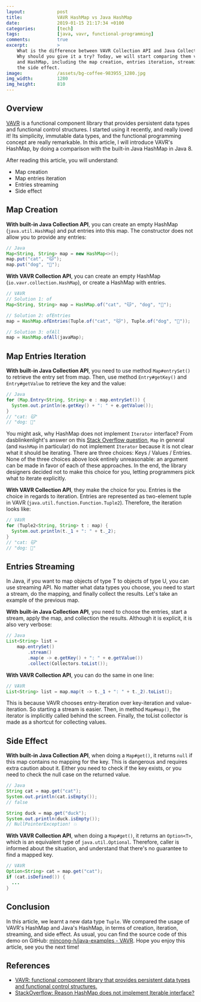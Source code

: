 ```yaml
---
layout:            post
title:             VAVR HashMap vs Java HashMap
date:              2019-01-15 21:17:34 +0100
categories:        [tech]
tags:              [java, vavr, functional-programming]
comments:          true
excerpt:           >
    What is the difference between VAVR Collection API and Java Collection API?
    Why should you give it a try? Today, we will start comparing them via Map
    and HashMap, including the map creation, entries iteration, streaming, and
    the side effect.
image:             /assets/bg-coffee-983955_1280.jpg
img_width:         1280
img_height:        810
---
```


## Overview

[VAVR][vavr] is a functional component library that provides persistent data
types and functional control structures. I started using it recently, and really
loved it! Its simplicity, immutable data types, and the functional programming
concept are really remarkable. In this article, I will introduce VAVR's HashMap,
by doing a comparison with the built-in Java HashMap in Java 8. 

After reading this article, you will understand:

- Map creation
- Map entries iteration
- Entries streaming
- Side effect

## Map Creation

**With built-in Java Collection API**, you can create an empty HashMap
(`java.util.HashMap`) and put entries into this map. The constructor does not
allow you to provide any entries:

```java
// Java
Map<String, String> map = new HashMap<>();
map.put("cat", "🐱");
map.put("dog", "🐶");
```

**With VAVR Collection API**, you can create an empty HashMap
(`io.vavr.collection.HashMap`), or create a HashMap with entries.

```java
// VAVR
// Solution 1: of
Map<String, String> map = HashMap.of("cat", "🐱", "dog", "🐶");

// Solution 2: ofEntries
map = HashMap.ofEntries(Tuple.of("cat", "🐱"), Tuple.of("dog", "🐶"));

// Solution 3: ofAll
map = HashMap.ofAll(javaMap);
```

## Map Entries Iteration

**With built-in Java Collection API**, you need to use method `Map#entrySet()` to
retrieve the entry set from map. Then, use method `Entry#getKey()` and
`Entry#getValue` to retrieve the key and the value:

```java
// Java
for (Map.Entry<String, String> e : map.entrySet()) {
  System.out.println(e.getKey() + ": " + e.getValue());
}
// "cat: 🐱"
// "dog: 🐶"
```

You might ask, why HashMap does not implement `Iterator` interface?
From dasblinkenlight's answer on this [Stack Overflow question][1], `Map` in
general (and `HashMap` in particular) do not implement `Iterator` because it is
not clear what it should be iterating. There are three choices: Keys / Values /
Entries. None of the three choices above look entirely unreasonable: an argument
can be made in favor of each of these approaches. In the end, the library
designers decided not to make this choice for you, letting programmers pick what
to iterate explicitly.

**With VAVR Collection API**, they make the choice for you. Entries is the choice in
regards to iteration. Entries are represented as two-element tuple in VAVR
(`java.util.function.Function.Tuple2`). Therefore, the iteration looks like:

```java
// VAVR
for (Tuple2<String, String> t : map) {
  System.out.println(t._1 + ": " + t._2);
}
// "cat: 🐱"
// "dog: 🐶"
```
 
## Entries Streaming

In Java, if you want to map objects of type T to objects of type U, you can use
streaming API. No matter what data types you choose,
you need to start a stream, do the mapping, and finally collect the results.
Let's take an example of the previous map.

**With built-in Java Collection API**, you need to choose the entries, start a
stream, apply the map, and collection the results. Although it is explicit,
it is also very verbose:

```java
// Java
List<String> list =
    map.entrySet()
        .stream()
        .map(e -> e.getKey() + ": " + e.getValue())
        .collect(Collectors.toList());
```

**With VAVR Collection API**, you can do the same in one line:

```java
// VAVR
List<String> list = map.map(t -> t._1 + ": " + t._2).toList();
```

This is because VAVR chooses entry-iteration over key-iteration and
value-iteration. So starting a stream is easier. Then, in method `Map#map()`,
the iterator is implicitly called behind the screen. Finally, the toList
collector is made as a shortcut for collecting values.

## Side Effect

**With built-in Java Collection API**, when doing a `Map#get()`, it
returns `null` if this map contains no mapping for the key. This is dangerous
and requires extra caution about it. Either you need to check if the key exists,
or you need to check the null case on the returned value.

```java
// Java
String cat = map.get("cat");
System.out.println(cat.isEmpty());
// false

String duck = map.get("duck");
System.out.println(duck.isEmpty());
// NullPointerException! 💥
```

**With VAVR Collection API**, when doing a `Map#get()`, it returns an
`Option<T>`, which is an equivalent type of `java.util.Optional`. Therefore,
caller is informed about the situation, and understand that there's no guarantee
to find a mapped key.

```java
// VAVR
Option<String> cat = map.get("cat");
if (cat.isDefined()) {
  ...
}
```

## Conclusion

In this article, we learnt a new data type `Tuple`. We compared the usage of
VAVR's HashMap and Java's HashMap, in terms of creation, iteration, streaming,
and side effect. As usual, you can find the source code of this demo on GitHub:
[mincong-h/java-examples -
VAVR](https://github.com/mincong-h/java-examples/tree/master/vavr).
Hope you enjoy this article, see you the next time!

## References

- [VAVR: functional component library that provides persistent data types and
  functional control structures.][vavr]
- [StackOverflow: Reason HashMap does not implement Iterable interface?][1]

[vavr]: https://www.vavr.io
[1]: https://stackoverflow.com/questions/19422365/reason-hashmap-does-not-implement-iterable-interface
